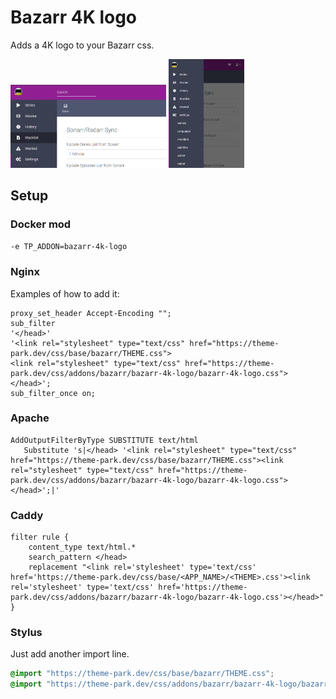 # Bazarr 4K logo

Adds a 4K logo to your Bazarr css.

<div class="row">
<p><a href="desktop.png" rel="noopener"><img src="desktop.png" alt="Screen Shot 1" width="49.5%" /></a>
<a href="mobile.png" rel="noopener"><img src="mobile.png" alt="Screen Shot 1" width="24%" /></a></p>
</div>

## Setup

### Docker mod

`-e TP_ADDON=bazarr-4k-logo`

### Nginx

Examples of how to add it:

```nginx
proxy_set_header Accept-Encoding "";
sub_filter
'</head>'
'<link rel="stylesheet" type="text/css" href="https://theme-park.dev/css/base/bazarr/THEME.css">
<link rel="stylesheet" type="text/css" href="https://theme-park.dev/css/addons/bazarr/bazarr-4k-logo/bazarr-4k-logo.css">
</head>';
sub_filter_once on;
```

### Apache

```nginx
AddOutputFilterByType SUBSTITUTE text/html
   Substitute 's|</head> '<link rel="stylesheet" type="text/css" href="https://theme-park.dev/css/base/bazarr/THEME.css"><link rel="stylesheet" type="text/css" href="https://theme-park.dev/css/addons/bazarr/bazarr-4k-logo/bazarr-4k-logo.css">
</head>';|'
```

### Caddy

```nginx
filter rule {
    content_type text/html.*
    search_pattern </head>
    replacement "<link rel='stylesheet' type='text/css' href='https://theme-park.dev/css/base/<APP_NAME>/<THEME>.css'><link rel='stylesheet' type='text/css' href='https://theme-park.dev/css/addons/bazarr/bazarr-4k-logo/bazarr-4k-logo.css'></head>"
}
```

### Stylus

Just add another import line.

```css
@import "https://theme-park.dev/css/base/bazarr/THEME.css";
@import "https://theme-park.dev/css/addons/bazarr/bazarr-4k-logo/bazarr-4k-logo.css";
```
